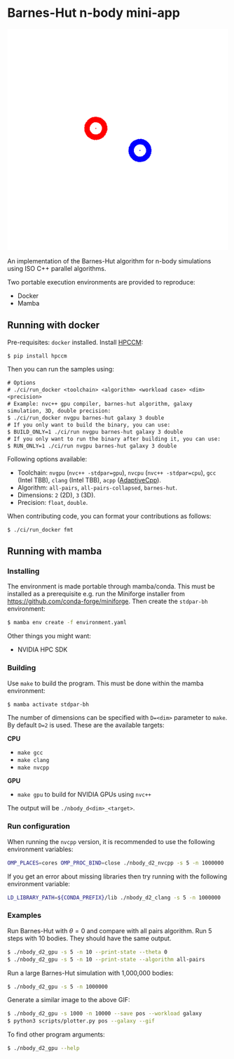 # Barnes-Hut n-body mini-app

![Galaxy collision](./cover_animation.gif)

An implementation of the Barnes-Hut algorithm for n-body simulations using ISO C++ parallel algorithms.

Two portable execution environments are provided to reproduce:
- Docker
- Mamba

## Running with docker

Pre-requisites: `docker` installed.
Install [HPCCM](https://github.com/NVIDIA/hpc-container-maker):

```shell
$ pip install hpccm
```

Then you can run the samples using:

```shell
# Options
# ./ci/run_docker <toolchain> <algorithm> <workload case> <dim> <precision>
# Example: nvc++ gpu compiler, barnes-hut algorithm, galaxy simulation, 3D, double precision:
$ ./ci/run_docker nvgpu barnes-hut galaxy 3 double
# If you only want to build the binary, you can use:
$ BUILD_ONLY=1 ./ci/run nvgpu barnes-hut galaxy 3 double
# If you only want to run the binary after building it, you can use:
$ RUN_ONLY=1 ./ci/run nvgpu barnes-hut galaxy 3 double
```

Following options available:

- Toolchain: `nvgpu` (`nvc++ -stdpar=gpu`), `nvcpu` (`nvc++ -stdpar=cpu`), `gcc` (Intel TBB), `clang` (Intel TBB), `acpp` ([AdaptiveCpp](https://github.com/AdaptiveCpp/AdaptiveCpp)).
- Algorithm: `all-pairs`, `all-pairs-collapsed`, `barnes-hut`.
- Dimensions: `2` (2D), `3` (3D).
- Precision: `float`, `double`.

When contributing code, you can format your contributions as follows:

```shell
$ ./ci/run_docker fmt
```

## Running with mamba

### Installing

The environment is made portable through mamba/conda.
This must be installed as a prerequisite
e.g. run the Miniforge installer from https://github.com/conda-forge/miniforge.
Then create the `stdpar-bh` environment:
```bash
$ mamba env create -f environment.yaml
```
<!-- `mamba env export --from-history --name stdpar-bh` -->

Other things you might want:
- NVIDIA HPC SDK
<!--- Intel oneAPI Base Toolkit-->


### Building
Use `make` to build the program.
This must be done within the mamba environment:
```bash
$ mamba activate stdpar-bh
```
The number of dimensions can be specified with `D=<dim>` parameter to `make`.
By default `D=2` is used.
These are the available targets:

**CPU**

- `make gcc`
- `make clang`
- `make nvcpp`

**GPU**
- `make gpu` to build for NVIDIA GPUs using `nvc++`

The output will be `./nbody_d<dim>_<target>`.
<!-- makelocalrc -gcc $(which gcc) -gpp $(which g++) -x -d . -->

### Run configuration
When running the `nvcpp` version, it is recommended to use the following environment variables:
```bash
OMP_PLACES=cores OMP_PROC_BIND=close ./nbody_d2_nvcpp -s 5 -n 1000000
```

If you get an error about missing libraries then try running with the following environment variable:
```bash
LD_LIBRARY_PATH=${CONDA_PREFIX}/lib ./nbody_d2_clang -s 5 -n 1000000
```

### Examples
Run Barnes-Hut with $\theta=0$ and compare with all pairs algorithm.
Run 5 steps with 10 bodies.
They should have the same output.
```bash
$ ./nbody_d2_gpu -s 5 -n 10 --print-state --theta 0
$ ./nbody_d2_gpu -s 5 -n 10 --print-state --algorithm all-pairs
```

Run a large Barnes-Hut simulation with 1,000,000 bodies:
```bash
$ ./nbody_d2_gpu -s 5 -n 1000000
```

Generate a similar image to the above GIF:
```bash
$ ./nbody_d2_gpu -s 1000 -n 10000 --save pos --workload galaxy
$ python3 scripts/plotter.py pos --galaxy --gif
```

To find other program arguments:
```bash
$ ./nbody_d2_gpu --help
```
